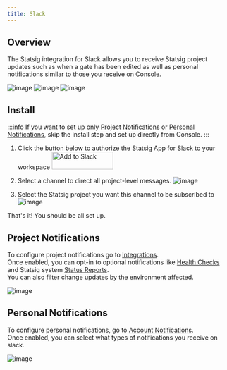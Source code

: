 ```yaml
---
title: Slack
---
```


## Overview

The Statsig integration for Slack allows you to receive Statsig project updates such as when a gate has been edited as well as personal notifications similar to those you receive on Console.

![image](https://github.com/statsig-io/docs/assets/111380336/5f50b18e-9ad9-4477-879a-dc33bb1d135c)
![image](https://github.com/statsig-io/docs/assets/111380336/8ebaaf3e-9fb9-477c-be1d-17275690ab56)
![image](https://github.com/statsig-io/docs/assets/111380336/38c587d3-f723-486a-99fb-af515a2c1911)

## Install
:::info
If you want to set up only [Project Notifications](#project-notification-settings) or [Personal Notifications](#personal-notification-settings), skip the install step and set up directly from Console.
:::

1. Click the button below to authorize the Statsig App for Slack to your workspace
<a href="https://slack.com/oauth/v2/authorize?client_id=1857368318405.2078343039634&scope=chat:write,incoming-webhook&state=docs&user_scope="><img alt="Add to Slack" height="40" width="139" src="https://platform.slack-edge.com/img/add_to_slack.png" srcSet="https://platform.slack-edge.com/img/add_to_slack.png 1x, https://platform.slack-edge.com/img/add_to_slack@2x.png 2x" /></a>

2. Select a channel to direct all project-level messages.
![image](https://github.com/statsig-io/docs/assets/111380336/7fd720bd-e7eb-4201-88e7-0a480a3dd7ed)

3. Select the Statsig project you want this channel to be subscribed to
![image](https://github.com/statsig-io/docs/assets/111380336/02f7edac-9dd3-44df-9edd-41c791ef3bc2)

That's it! You should be all set up.

## Project Notifications
To configure project notifications go to [Integrations](https://console.statsig.com/integrations).<br />
Once enabled, you can opt-in to optional notifications like [Health Checks](https://docs.statsig.com/statsig-warehouse-native/guides/pulse#health-checks) and Statsig system [Status Reports](https://status.statsig.com/).<br />
You can also filter change updates by the environment affected.

![image](https://github.com/statsig-io/docs/assets/111380336/dc58c26a-226d-41cd-bdcb-9e3ac0fe47d0)

## Personal Notifications
To configure personal notifications, go to [Account Notifications](https://console.statsig.com/1RRPcIVb55UNFzW2IHn5im/account_notifications).<br />
Once enabled, you can select what types of notifications you receive on slack.

![image](https://github.com/statsig-io/docs/assets/111380336/ccd12359-806f-4ab3-bb60-27afd7feccb1)
